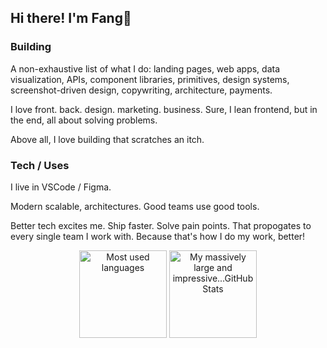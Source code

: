 ## Hi there! I'm Fang🦁

### Building

A non-exhaustive list of what I do: landing pages, web apps, data visualization, APIs, component libraries, primitives, design systems, screenshot-driven design, copywriting, architecture, payments.

I love front. back. design. marketing. business. Sure, I lean frontend, but in the end, all about solving problems.

Above all, I love building that scratches an itch.

### Tech / Uses

I live in VSCode / Figma.

Modern scalable, architectures. Good teams use good tools. 

Better tech excites me. Ship faster. Solve pain points. That propogates to every single team I work with. Because that's how I do my work, better!

<p align="center">
  <img height="140" src="https://github-readme-stats-armchair-traveller.vercel.app/api/top-langs/?username=armchair-traveller&layout=compact&hide=makefile&theme=nord" alt="Most used languages" />
  <img height="140" src="https://github-readme-stats-armchair-traveller.vercel.app/api?username=armchair-traveller&show_icons=true&count_private=true&hide=stars,prs&theme=nord" alt="My massively large and impressive...GitHub Stats" />
</p>
